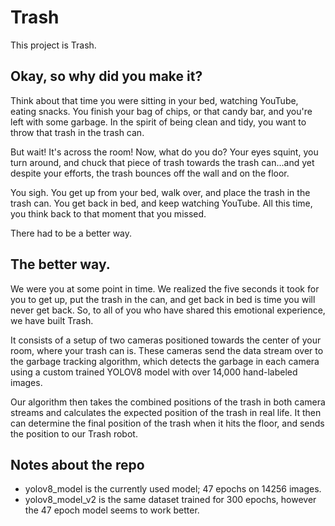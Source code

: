 # Trash

This project is Trash. 

## Okay, so why did you make it?
Think about that time you were sitting in your bed, watching YouTube, eating snacks. You finish your bag of chips, or that candy bar, and you're left with some garbage. In the spirit of being clean and tidy, you want to throw that trash in the trash can. 

But wait! It's across the room! Now, what do you do? Your eyes squint, you turn around, and chuck that piece of trash towards the trash can...and yet despite your efforts, the trash bounces off the wall and on the floor.

You sigh. You get up from your bed, walk over, and place the trash in the trash can. You get back in bed, and keep watching YouTube. All this time, you think back to that moment that you missed.

There had to be a better way.

## The better way.
We were you at some point in time. We realized the five seconds it took for you to get up, put the trash in the can, and get back in bed is time you will never get back. So, to all of you who have shared this emotional experience, we have built Trash.

It consists of a setup of two cameras positioned towards the center of your room, where your trash can is. These cameras send the data stream over to the garbage tracking algorithm, which detects the garbage in each camera using a custom trained YOLOV8 model with over 14,000 hand-labeled images. 

Our algorithm then takes the combined positions of the trash in both camera streams and calculates the expected position of the trash in real life. It then can determine the final position of the trash when it hits the floor, and sends the position to our Trash robot.

## Notes about the repo
 - yolov8_model is the currently used model; 47 epochs on 14256 images.
 - yolov8_model_v2 is the same dataset trained for 300 epochs, however the 47 epoch model seems to work better.